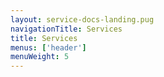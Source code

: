 ```yaml
---
layout: service-docs-landing.pug
navigationTitle: Services
title: Services
menus: ['header']
menuWeight: 5
---
```

